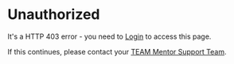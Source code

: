 # Unauthorized
It's a HTTP 403 error - you need to [Login](/guest/login.html) to access this page.

If this continues, please contact your [TEAM Mentor Support Team](mailto:support@securityinnovation.com).